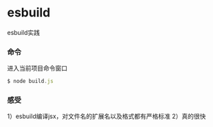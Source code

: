 # esbuild
esbuild实践

### 命令
进入当前项目命令窗口
```js
$ node build.js
```

### 感受
1）esbuild编译jsx，对文件名的扩展名以及格式都有严格标准
2）真的很快
